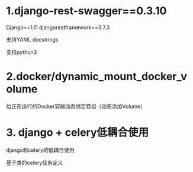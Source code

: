# 1.django-rest-swagger==0.3.10
 
Django==1.11
djangorestframework==3.7.3

支持YAML docstrings

支持python3


# 2.docker/dynamic_mount_docker_volume
 
给正在运行的Docker容器动态绑定卷组（动态添加Volume）


# 3. django + celery低耦合使用

django和celery的低耦合使用

基于类的celery任务定义
